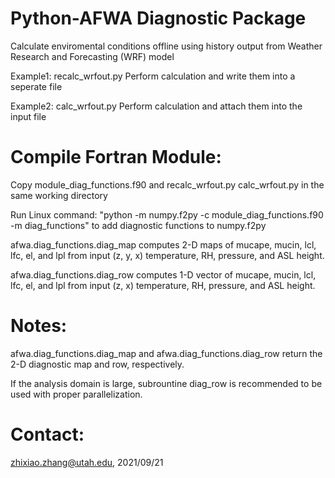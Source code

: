 # Python-AFWA Diagnostic Package

Calculate enviromental conditions offline using history output from Weather Research and Forecasting (WRF) model

Example1: recalc_wrfout.py Perform calculation and write them into a seperate file

Example2: calc_wrfout.py Perform calculation and attach them into the input file

# Compile Fortran Module: 

Copy module_diag_functions.f90 and recalc_wrfout.py calc_wrfout.py in the same working directory

Run Linux command: "python -m numpy.f2py -c module_diag_functions.f90 -m diag_functions" to add diagnostic functions to numpy.f2py

afwa.diag_functions.diag_map computes 2-D maps of mucape, mucin, lcl, lfc, el, and lpl from input (z, y, x) temperature, RH, pressure, and ASL height.

afwa.diag_functions.diag_row computes 1-D vector of mucape, mucin, lcl, lfc, el, and lpl from input (z, x) temperature, RH, pressure, and ASL height.

# Notes: 

afwa.diag_functions.diag_map and afwa.diag_functions.diag_row return the 2-D diagnostic map and row, respectively.

If the analysis domain is large, subrountine diag_row is recommended to be used with proper parallelization.

# Contact:

zhixiao.zhang@utah.edu, 2021/09/21
